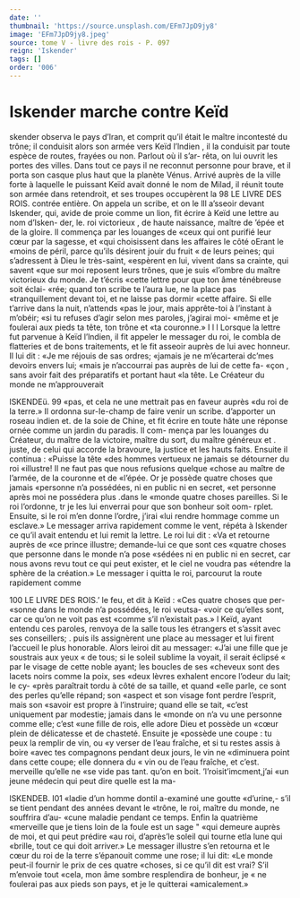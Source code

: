 ```yaml
---
date: ''
thumbnail: 'https://source.unsplash.com/EFm7JpD9jy8'
image: 'EFm7JpD9jy8.jpeg'
source: tome V - livre des rois - P. 097
reign: 'Iskender'
tags: []
order: '006'
---
```


# Iskender marche contre Keïd

skender observa le pays d’lran, et comprit qu’il
était le maître incontesté du trône; il conduisit alors
son armée vers Keïd l’lndien , il la conduisit par toute
espèce de routes, frayées ou non. Parlout où il s’ar-
rêta, on lui ouvrit les portes des villes. Dans tout ce pays il ne reconnut personne pour brave, et il porta son casque plus haut que la planète Vénus. Arrivé auprès de la ville forte à laquelle le puissant Keïd
avait donné le nom de Milad, il réunit toute son armée dans retendroit, et ses troupes occupèrent la
98 LE LIVRE DES ROIS.
contrée entière. On appela un scribe, et on le lll a’sseoir devant lskender, qui, avide de proie comme un lion, fit écrire à Keïd une lettre au nom d’lsken-
der, le. roi victorieux , de haute naissance, maître de
’épée et de la gloire. Il commença par les louanges
de «ceux qui ont purifié leur cœur par la sagesse, et
«qui choisissent dans les affaires le côté oErant le
«moins de péril, parce qu’ils désirent jouir du fruit
« de leurs peines; qui s’adressent à Dieu le très-saint,
«espèrent en lui, vivent dans sa crainte, qui savent
«que sur moi reposent leurs trônes, que je suis «l’ombre du maître victorieux du monde. Je t’écris
«cette lettre pour que ton âme ténébreuse soit éclai-
«rée; quand ton scribe te l’aura lue, ne la place pas «tranquillement devant toi, et ne laisse pas dormir «cette affaire. Si elle t’arrive dans la nuit, n’attends
«pas le jour, mais apprête-toi à l’instant à m’obéir;
«si tu refuses d’agir selon mes paroles, j’agirai moi- «même et je foulerai aux pieds ta tête, ton trône et
«ta couronne.» I l
l Lorsque la lettre fut parvenue à Keïd l’lndien, il
fit appeler le messager du roi, le combla de flatteries et de bons traitements, et le fit asseoir auprès de lui avec honneur. Il lui dit : «Je me réjouis de sas ordres; «jamais je ne m’écarterai dc’mes devoirs envers lui;
«mais je n’accourrai pas auprès de lui de cette fa- «çon , sans avoir fait des préparatifs et portant haut «la tête. Le Créateur du monde ne m’approuverait

lSKENDEü. 99 «pas, et cela ne une mettrait pas en faveur auprès
«du roi de la terre.» Il ordonna sur-Ie-champ de faire venir un scribe. d’apporter un roseau indien et. de la soie de Chine, et fit écrire en toute hâte une réponse ornée comme un jardin du paradis. Il com- mença par les louanges du Créateur, du maître de
la victoire, maître du sort, du maître généreux et .
juste, de celui qui accorde la bravoure, la justice et les hauts faits. Ensuite il continua : «Puisse la tête «des hommes vertueux ne jamais se détourner du roi «illustre! Il ne faut pas que nous refusions quelque «chose au maître de l’armée, de la couronne et de
«l’épée. Or je possède quatre choses que jamais
«personne n’a possédées, ni en public ni en secret,
«et personne après moi ne possédera plus .dans le «monde quatre choses pareilles. Si le roi l’ordonne,
tr je les lui enverrai pour que son bonheur soit oom- rplet. Ensuite, si le roi m’en donne l’ordre, j’irai
«lui rendre hommage comme un esclave.»
Le messager arriva rapidement comme le vent, répéta à Iskender ce qu’il avait entendu et lui remit
la lettre. Le roi lui dit : «Va et retourne auprès de «ce prince illustre; demande-lui ce que sont ces «quatre choses que personne dans le monde n’a pose «sédées ni en public ni en secret, car nous avons
revu tout ce qui peut exister, et le ciel ne voudra pas «étendre la sphère de la création.» Le messager
i quitta le roi, parcourut la route rapidement comme

100 LE LIVRE DES ROIS.’
le feu, et dit à Keïd : «Ces quatre choses que per- «sonne dans le monde n’a possédées, le roi veutsa-
«voir ce qu’elles sont, car ce qu’on ne voit pas est «comme s’il n’existait pas.» l
Keïd, ayant entendu ces paroles, renvoya de la salle tous les étrangers et s’assit avec ses conseillers;
. puis ils assignèrent une place au messager et lui firent l’accueil le plus honorable. Alors leiroi dit au messager: «J’ai une fille que je soustrais aux yeux
« de tous; si le soleil sublime la voyait, il serait éclipsé
« par le visage de cette noble ayant; les boucles de ses «cheveux sont des lacets noirs comme la poix, ses «deux lèvres exhalent encore l’odeur du lait; le cy- «près paraîtrait tordu à côté de sa taille, et quand
«elle parle, ce sont des perles qu’elle répand; son «aspect et son visage font perdre l’esprit, mais son «savoir est propre à l’instruire; quand elle se tait, «c’est uniquement par modestie; jamais dans le «monde on n’a vu une personne comme elle; c’est
«une fille de rois, elle adore Dieu et possède un «cœur plein de délicatesse et de chasteté. Ensuite je «possède une coupe : tu peux la remplir de vin, ou «y verser de l’eau fraîche, et si tu restes assis à boire
«avec tes compagnons pendant deux jours, le vin ne «diminuera point dans cette coupe; elle donnera du « vin ou de l’eau fraîche, et c’est. merveille qu’elle ne
«se vide pas tant. qu’on en boit. ’l’roisit’imcment,j’ai
«un jeune médecin qui peut dire quelle est la ma-

lSKENDEB. I01 «ladie d’un homme dontil a-examiné une goutte
«d’urine,- s’il se tient pendant des années devant le
«trône, le roi, maître du monde, ne souffrira d’au-
«cune maladie pendant ce temps. Enfin la quatrième «merveille que je tiens loin de la foule est un sage
" «qui demeure auprès de moi, et qui peut prédire «au roi, d’après’le soleil qui tourne etla lune qui «brille, tout ce qui doit arriver.»
Le messager illustre s’en retourna et le cœur du
roi de la terre s’épanouit comme une rose; il lui dit:
«Le monde peut-il fournir le prix de ces quatre «choses, si ce qu’il dit est vrai? S’il m’envoie tout
«cela, mon âme sombre resplendira de bonheur, je
« ne foulerai pas aux pieds son pays, et je le quitterai «amicalement.»
